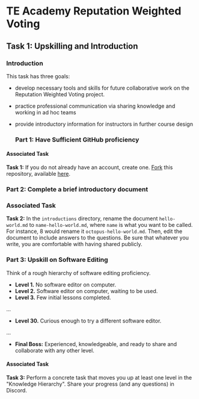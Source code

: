 # TE Academy Reputation Weighted Voting

## Task 1: Upskilling and Introduction

### Introduction

This task has three goals:
* develop necessary tools and skills for future collaborative work on the Reputation Weighted Voting project.
* practice professional communication via sharing knowledge and working in ad hoc teams
* provide introductory information for instructors in further course design

  ### Part 1: Have Sufficient GitHub proficiency

#### Associated Task
  **Task 1:** If you do not already have an account, create one. [Fork](https://www.gitkraken.com/learn/git/problems/github-how-to-fork) this repository, available [here](https://github.com/TE-Academy/Reputation-Weighted-Voting/new/main). 

  ### Part 2: Complete a brief introductory document

### Associated Task
  **Task 2:** In the `introductions` directory, rename the document `hello-world.md` to `name-hello-world.md`, where `name` is what you want to be called. For instance, 8 would rename it `octopus-hello-world.md`. Then, edit the document to include answers to the questions. Be sure that whatever you write, you are comfortable with having shared publicly.  

  ### Part 3: Upskill on Software Editing

  Think of a rough hierarchy of software editing proficiency.
  
  * **Level 1.** No software editor on computer.
  * **Level 2.** Software editor on computer, waiting to be used.
  * **Level 3.** Few initial lessons completed.

  ...

  * **Level 30.** Curious enough to try a different software editor. 

  ...

  * **Final Boss:** Experienced, knowledgeable, and ready to share and collaborate with any other level. 
#### Associated Task 
  **Task 3:** Perform a concrete task that moves you up at least one level in the "Knowledge Hierarchy". Share your progress (and any questions) in Discord. 

